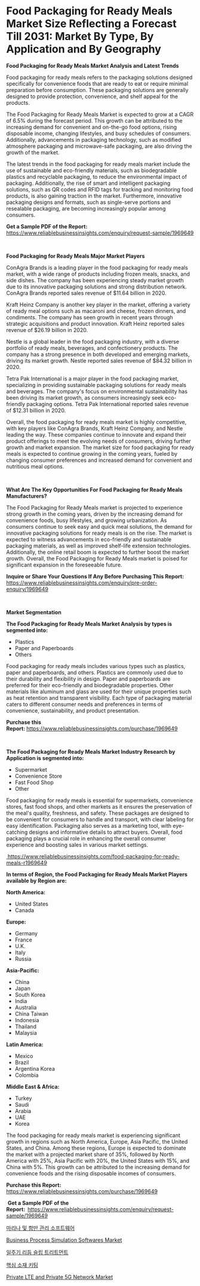 <p><h1>Food Packaging for Ready Meals Market Size Reflecting a Forecast Till 2031: Market By Type, By Application and By Geography</h1></p><p><strong>Food Packaging for Ready Meals Market Analysis and Latest Trends</strong></p>
<p><p>Food packaging for ready meals refers to the packaging solutions designed specifically for convenience foods that are ready to eat or require minimal preparation before consumption. These packaging solutions are generally designed to provide protection, convenience, and shelf appeal for the products.</p><p>The Food Packaging for Ready Meals Market is expected to grow at a CAGR of 6.5% during the forecast period. This growth can be attributed to the increasing demand for convenient and on-the-go food options, rising disposable income, changing lifestyles, and busy schedules of consumers. Additionally, advancements in packaging technology, such as modified atmosphere packaging and microwave-safe packaging, are also driving the growth of the market.</p><p>The latest trends in the food packaging for ready meals market include the use of sustainable and eco-friendly materials, such as biodegradable plastics and recyclable packaging, to reduce the environmental impact of packaging. Additionally, the rise of smart and intelligent packaging solutions, such as QR codes and RFID tags for tracking and monitoring food products, is also gaining traction in the market. Furthermore, innovative packaging designs and formats, such as single-serve portions and resealable packaging, are becoming increasingly popular among consumers.</p></p>
<p><strong>Get a Sample PDF of the Report:&nbsp;</strong> <a href="https://www.reliablebusinessinsights.com/enquiry/request-sample/1969649">https://www.reliablebusinessinsights.com/enquiry/request-sample/1969649</a></p>
<p>&nbsp;</p>
<p><strong>Food Packaging for Ready Meals Major Market Players</strong></p>
<p><p>ConAgra Brands is a leading player in the food packaging for ready meals market, with a wide range of products including frozen meals, snacks, and side dishes. The company has been experiencing steady market growth due to its innovative packaging solutions and strong distribution network. ConAgra Brands reported sales revenue of $11.64 billion in 2020.</p><p>Kraft Heinz Company is another key player in the market, offering a variety of ready meal options such as macaroni and cheese, frozen dinners, and condiments. The company has seen growth in recent years through strategic acquisitions and product innovation. Kraft Heinz reported sales revenue of $26.19 billion in 2020.</p><p>Nestle is a global leader in the food packaging industry, with a diverse portfolio of ready meals, beverages, and confectionery products. The company has a strong presence in both developed and emerging markets, driving its market growth. Nestle reported sales revenue of $84.32 billion in 2020.</p><p>Tetra Pak International is a major player in the food packaging market, specializing in providing sustainable packaging solutions for ready meals and beverages. The company's focus on environmental sustainability has been driving its market growth, as consumers increasingly seek eco-friendly packaging options. Tetra Pak International reported sales revenue of $12.31 billion in 2020.</p><p>Overall, the food packaging for ready meals market is highly competitive, with key players like ConAgra Brands, Kraft Heinz Company, and Nestle leading the way. These companies continue to innovate and expand their product offerings to meet the evolving needs of consumers, driving further growth and market expansion. The market size for food packaging for ready meals is expected to continue growing in the coming years, fueled by changing consumer preferences and increased demand for convenient and nutritious meal options.</p></p>
<p>&nbsp;</p>
<p><strong>What Are The Key Opportunities For Food Packaging for Ready Meals Manufacturers?</strong></p>
<p><p>The Food Packaging for Ready Meals market is projected to experience strong growth in the coming years, driven by the increasing demand for convenience foods, busy lifestyles, and growing urbanization. As consumers continue to seek easy and quick meal solutions, the demand for innovative packaging solutions for ready meals is on the rise. The market is expected to witness advancements in eco-friendly and sustainable packaging materials, as well as improved shelf-life extension technologies. Additionally, the online retail boom is expected to further boost the market growth. Overall, the Food Packaging for Ready Meals market is poised for significant expansion in the foreseeable future.</p></p>
<p><strong>Inquire or Share Your Questions If Any Before Purchasing This Report:</strong> <a href="https://www.reliablebusinessinsights.com/enquiry/pre-order-enquiry/1969649">https://www.reliablebusinessinsights.com/enquiry/pre-order-enquiry/1969649</a></p>
<p>&nbsp;</p>
<p><strong>Market Segmentation</strong></p>
<p><strong>The Food Packaging for Ready Meals Market Analysis by types is segmented into:</strong></p>
<p><ul><li>Plastics</li><li>Paper and Paperboards</li><li>Others</li></ul></p>
<p><p>Food packaging for ready meals includes various types such as plastics, paper and paperboards, and others. Plastics are commonly used due to their durability and flexibility in design. Paper and paperboards are preferred for their eco-friendly and biodegradable properties. Other materials like aluminum and glass are used for their unique properties such as heat retention and transparent visibility. Each type of packaging material caters to different consumer needs and preferences in terms of convenience, sustainability, and product presentation.</p></p>
<p><strong>Purchase this Report:&nbsp;</strong><a href="https://www.reliablebusinessinsights.com/purchase/1969649">https://www.reliablebusinessinsights.com/purchase/1969649</a></p>
<p>&nbsp;</p>
<p><strong>The Food Packaging for Ready Meals Market Industry Research by Application is segmented into:</strong></p>
<p><ul><li>Supermarket</li><li>Convenience Store</li><li>Fast Food Shop</li><li>Other</li></ul></p>
<p><p>Food packaging for ready meals is essential for supermarkets, convenience stores, fast food shops, and other markets as it ensures the preservation of the meal's quality, freshness, and safety. These packages are designed to be convenient for consumers to handle and transport, with clear labeling for easy identification. Packaging also serves as a marketing tool, with eye-catching designs and informative details to attract buyers. Overall, food packaging plays a crucial role in enhancing the overall consumer experience and boosting sales in various market settings.</p></p>
<p><a href="https://www.reliablebusinessinsights.com/food-packaging-for-ready-meals-r1969649">&nbsp;https://www.reliablebusinessinsights.com/food-packaging-for-ready-meals-r1969649</a></p>
<p><strong>In terms of Region, the Food Packaging for Ready Meals Market Players available by Region are:</strong></p>
<p>
    <p> <strong> North America: </strong>
        <ul>
            <li>United States</li>
            <li>Canada</li>
        </ul>
        </p> 
    <p> <strong> Europe: </strong>
        <ul>
            <li>Germany</li>
            <li>France</li>
            <li>U.K.</li>
            <li>Italy</li>
            <li>Russia</li>
        </ul>
        </p> 
    <p> <strong> Asia-Pacific: </strong>
        <ul>
            <li>China</li>
            <li>Japan</li>
            <li>South Korea</li>
            <li>India</li>
            <li>Australia</li>
            <li>China Taiwan</li>
            <li>Indonesia</li>
            <li>Thailand</li>
            <li>Malaysia</li>
        </ul>
        </p> 
    <p> <strong> Latin America: </strong>
        <ul>
            <li>Mexico</li>
            <li>Brazil</li>
            <li>Argentina Korea</li>
            <li>Colombia</li>
        </ul>
        </p> 
    <p> <strong> Middle East & Africa: </strong>
        <ul>
            <li>Turkey</li>
            <li>Saudi</li>
            <li>Arabia</li>
            <li>UAE</li>
            <li>Korea</li>
        </ul>
    </p>
    </p>
<p><p>The food packaging for ready meals market is experiencing significant growth in regions such as North America, Europe, Asia Pacific, the United States, and China. Among these regions, Europe is expected to dominate the market with a projected market share of 35%, followed by North America with 25%, Asia Pacific with 20%, the United States with 15%, and China with 5%. This growth can be attributed to the increasing demand for convenience foods and the rising disposable incomes of consumers.</p></p>
<p><strong>Purchase this Report: </strong><a href="https://www.reliablebusinessinsights.com/purchase/1969649">https://www.reliablebusinessinsights.com/purchase/1969649</a></p>
<p>&nbsp;<strong>Get a Sample PDF of the Report:&nbsp;&nbsp;</strong><a href="https://www.reliablebusinessinsights.com/enquiry/request-sample/1969649">https://www.reliablebusinessinsights.com/enquiry/request-sample/1969649</a></p>
<p><strong></strong></p>
<p><p><a href="https://github.com/joannescott9078/Market-Research-Report-List-2/blob/main/896997983441.md">마리나 및 항만 관리 소프트웨어</a></p><p><a href="https://github.com/theanastasiyah/Market-Research-Report-List-1/blob/main/business-process-simulation-softwares-market.md">Business Process Simulation Softwares Market</a></p><p><a href="https://github.com/lzuwsfreyoq70/Market-Research-Report-List-3/blob/main/883712783439.md">일주기 리듬 슬립 트리트먼트</a></p><p><a href="https://github.com/TrevorKruvalis5678/Market-Research-Report-List-3/blob/main/537024783440.md">핵심 소재 키팅</a></p><p><a href="https://github.com/khlifeservices/Market-Research-Report-List-1/blob/main/private-lte-and-private-5g-network-market.md">Private LTE and Private 5G Network Market</a></p></p>